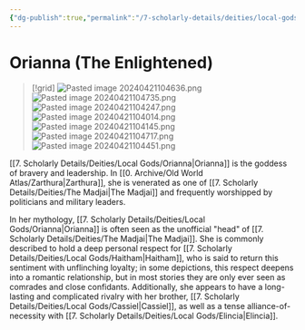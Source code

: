 ```yaml
---
{"dg-publish":true,"permalink":"/7-scholarly-details/deities/local-gods/orianna/","noteIcon":""}
---
```


# Orianna (The Enlightened)

>[!grid]
>![Pasted image 20240421104636.png](/img/user/x.%20Assets/Attachments/Pasted%20image%2020240421104636.png)
>![Pasted image 20240421104735.png](/img/user/x.%20Assets/Attachments/Pasted%20image%2020240421104735.png)
>![Pasted image 20240421104247.png](/img/user/x.%20Assets/Attachments/Pasted%20image%2020240421104247.png)
>![Pasted image 20240421104014.png](/img/user/x.%20Assets/Attachments/Pasted%20image%2020240421104014.png)
>![Pasted image 20240421104145.png](/img/user/x.%20Assets/Attachments/Pasted%20image%2020240421104145.png)
>![Pasted image 20240421104717.png](/img/user/x.%20Assets/Attachments/Pasted%20image%2020240421104717.png)
>![Pasted image 20240421104451.png](/img/user/x.%20Assets/Attachments/Pasted%20image%2020240421104451.png)

[[7. Scholarly Details/Deities/Local Gods/Orianna\|Orianna]] is the goddess of bravery and leadership. In [[0. Archive/Old World Atlas/Zarthura\|Zarthura]], she is venerated as one of [[7. Scholarly Details/Deities/The Madjai\|The Madjai]] and frequently worshipped by politicians and military leaders. 

In her mythology, [[7. Scholarly Details/Deities/Local Gods/Orianna\|Orianna]] is often seen as the unofficial "head" of [[7. Scholarly Details/Deities/The Madjai\|The Madjai]]. She is commonly described to hold a deep personal respect for [[7. Scholarly Details/Deities/Local Gods/Haitham\|Haitham]], who is said to return this sentiment with unflinching loyalty; in some depictions, this respect deepens into a romantic relationship, but in most stories they are only ever seen as comrades and close confidants. Additionally, she appears to have a long-lasting and complicated rivalry with her brother, [[7. Scholarly Details/Deities/Local Gods/Cassiel\|Cassiel]], as well as a tense alliance-of-necessity with [[7. Scholarly Details/Deities/Local Gods/Elincia\|Elincia]]. 